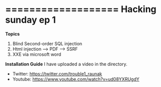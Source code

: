 ===================
Hacking sunday ep 1
===================

**Topics**

1. Blind Second-order SQL injection
2. Html injection --> PDF --> SSRF
3. XXE via microsoft word

**Installation Guide**
I have uploaded a video in the directory.

* Twitter: https://twitter.com/trouble1_raunak
* Youtube: https://www.youtube.com/watch?v=ud08YXRUgdY
